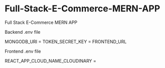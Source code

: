# Full-Stack-E-Commerce-MERN-APP
Full Stack E-Commerce MERN APP



Backend .env file 

MONGODB_URI = 
TOKEN_SECRET_KEY = 
FRONTEND_URL

Frontend .env file

REACT_APP_CLOUD_NAME_CLOUDINARY = 


